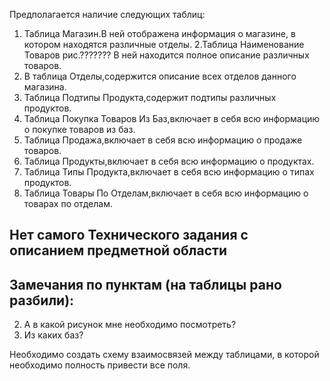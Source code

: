 Предполагается наличие следующих таблиц: 
1. Таблицa Магазин.В ней отображена информация о магазине, в котором находятся различные отделы.
2.Таблица Наименование Товаров рис.??????? В ней находится полное описание различных товаров.
3. В таблица Отделы,содержится описание всех отделов данного магазина.
4. Таблица Подтипы Продукта,содержит подтипы различных продуктов.
5. Таблица Покупка Товаров Из Баз,включает в себя всю информацию о покупке товаров из баз.
6. Таблица Продажа,включает в себя всю информацию о продаже товаров.
7. Таблица Продукты,включает в себя всю информацию о продуктах.
8. Таблица Типы Продукта,включает в себя всю информацию о типах продуктов.
9. Таблица Товары По Отделам,включает в себя всю информацию о товарах по отделам.

## Нет самого Технического задания с описанием  предметной области
## Замечания по пунктам (на таблицы рано разбили):

2. А в какой рисунок мне необходимо посмотреть?
5. Из каких баз?

Необходимо создать схему взаимосвязей между таблицами, в которой необходимо полность привести все поля.

